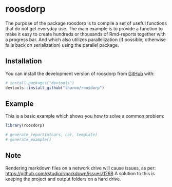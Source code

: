 
<!-- README.md is generated from README.Rmd. Please edit that file -->

# roosdorp

<!-- badges: start -->
<!-- badges: end -->

The purpose of the package roosdorp is to compile a set of useful
functions that do not get everyday use. The main example is to provide a
function to make it easy to create hundreds or thousands of Rmd-reports
together with a progress bar. And which also utilizes parallelization
(if possible, otherwise falls back on serialization) using the parallel
package.

## Installation

You can install the development version of roosdorp from
[GitHub](https://github.com/thoroo/roosdorp) with:

``` r
# install.packages("devtools")
devtools::install_github("thoroo/roosdorp")
```

## Example

This is a basic example which shows you how to solve a common problem:

``` r
library(roosdorp)

# generate_report(mtcars, car, template)
# generate_example()
```

## Note

Rendering markdown files on a network drive will cause issues, as per:
<https://github.com/rstudio/rmarkdown/issues/1268> A solution to this is
keeping the project and output folders on a hard drive.
